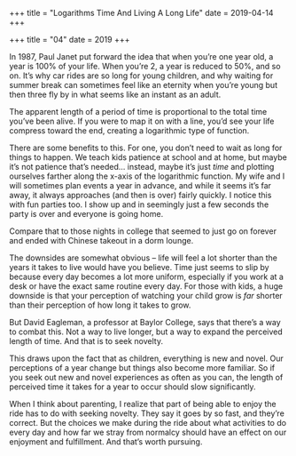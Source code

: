+++
title = "Logarithms Time And Living A Long Life"
date = 2019-04-14
+++

+++
title = "04"
date = 2019
+++

In 1987, Paul Janet put forward the idea that when you’re one year old, a year is 100% of your life. When you’re 2, a year is reduced to 50%, and so on. It’s why car rides are so long for young children, and why waiting for summer break can sometimes feel like an eternity when you’re young but then three fly by in what seems like an instant as an adult.

The apparent length of a period of time is proportional to the total time you’ve been alive. If you were to map it on with a line, you’d see your life compress toward the end, creating a logarithmic type of function. 

There are some benefits to this. For one, you don’t need to wait as long for things to happen. We teach kids patience at school and at home, but maybe it’s not patience that’s needed… instead, maybe it’s just _time_ and plotting ourselves farther along the x-axis of the logarithmic function. My wife and I will sometimes plan events a year in advance, and while it seems it’s far away, it always approaches (and then is over) fairly quickly. I notice this with fun parties too. I show up and in seemingly just a few seconds the party is over and everyone is going home.

Compare that to those nights in college that seemed to just go on forever and ended with Chinese takeout in a dorm lounge.

The downsides are somewhat obvious &#8211; life will feel a lot shorter than the years it takes to live would have you believe. Time just seems to slip by because every day becomes a lot more uniform, especially if you work at a desk or have the exact same routine every day. For those with kids, a huge downside is that your perception of watching your child grow is _far_ shorter than their perception of how long it takes to grow.

But David Eagleman, a professor at Baylor College, says that there’s a way to combat this. Not a way to live longer, but a way to expand the perceived length of time. And that is to seek novelty.

This draws upon the fact that as children, everything is new and novel. Our perceptions of a year change but things also become more familiar. So if you seek out new and novel experiences as often as you can, the length of perceived time it takes for a year to occur should slow significantly.

When I think about parenting, I realize that part of being able to enjoy the ride has to do with seeking novelty. They say it goes by so fast, and they’re correct. But the choices we make during the ride about what activities to do every day and how far we stray from normalcy should have an effect on our enjoyment and fulfillment. And that’s worth pursuing.